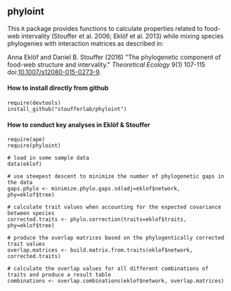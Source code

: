 ## phyloint

This `R` package provides functions to calculate properties related to food-web intervality (Stouffer et al. 2006; Eklöf et al. 2013) while mixing species phylogenies with interaction matrices as described in:

Anna Eklöf and Daniel B. Stouffer (2016) "The phylogenetic component of food-web structure and intervality." *Theoretical Ecology* 9(1) 107-115 doi:[10.1007/s12080-015-0273-9][doi].

#### How to install directly from github

    require(devtools)
    install_github("stoufferlab/phyloint")

#### How to conduct key analyses in Eklöf & Stouffer

    require(ape)
    require(phyloint)
        
    # load in some sample data
    data(eklof)
        
    # use steepest descent to minimize the number of phylogenetic gaps in the data
    gaps.phylo <- minimize.phylo.gaps.sd(adj=eklof$network, phy=eklof$tree)
        
    # calculate trait values when accounting for the expected covariance between species
    corrected.traits <- phylo.correction(traits=eklof$traits, phy=eklof$tree)

    # produce the overlap matrices based on the phylogentically corrected trait values 
    overlap.matrices <- build.matrix.from.traits(eklof$network, corrected.traits)

    # calculate the overlap values for all different combinations of traits and produce a result table 
    combinations <- overlap.combinations(eklof$network, overlap.matrices)

[doi]: http://dx.doi.org/10.1007/s12080-015-0273-9

